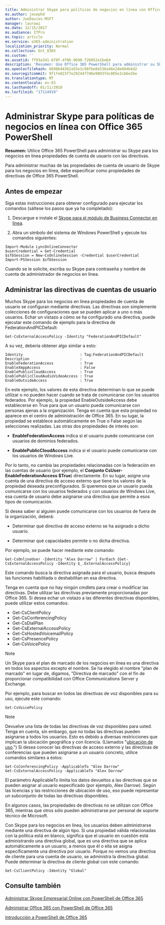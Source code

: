 ```yaml
---
title: Administrar Skype para políticas de negocios en línea con Office 365 PowerShell
ms.author: josephd
author: JoeDavies-MSFT
manager: laurawi
ms.date: 12/15/2017
ms.audience: ITPro
ms.topic: article
ms.service: o365-administration
localization_priority: Normal
ms.collection: Ent_O365
ms.custom: ''
ms.assetid: ff93a341-6f0f-4f06-9690-726052e1be64
description: 'Resumen: Uso Office 365 PowerShell para administrar su Skype para los negocios en línea propiedades de cuenta de usuario con las directivas.'
ms.openlocfilehash: 6698bd43b2a55e1c98fbe8e536a46e2de604b4d2
ms.sourcegitcommit: 9f1fe023f7e2924477d6e9003fdc805e3cb6e2be
ms.translationtype: MT
ms.contentlocale: es-ES
ms.lasthandoff: 01/11/2018
ms.locfileid: "17114919"
---
```

# <a name="manage-skype-for-business-online-policies-with-office-365-powershell"></a>Administrar Skype para políticas de negocios en línea con Office 365 PowerShell

 **Resumen:** Utilice Office 365 PowerShell para administrar su Skype para los negocios en línea propiedades de cuenta de usuario con las directivas.
  
Para administrar muchas de las propiedades de cuenta de usuario de Skype para los negocios en línea, debe especificar como propiedades de directivas de Office 365 PowerShell.
  
## <a name="before-you-begin"></a>Antes de empezar

Siga estas instrucciones para obtener configurado para ejecutar los comandos (sáltese los pasos que ya ha completado):
  
1. Descargue e instale el [Skype para el módulo de Business Connector en línea](https://www.microsoft.com/en-us/download/details.aspx?id=39366).
    
2. Abra un símbolo del sistema de Windows PowerShell y ejecute los comandos siguientes: 
    
```
Import-Module LyncOnlineConnector
$userCredential = Get-Credential
$sfbSession = New-CsOnlineSession -Credential $userCredential
Import-PSSession $sfbSession
  ```

Cuando se le solicite, escriba su Skype para contraseña y nombre de cuenta de administrador de negocios en línea.
    
## <a name="manage-user-account-policies"></a>Administrar las directivas de cuentas de usuario

Muchos Skype para los negocios en línea propiedades de cuenta de usuario se configuran mediante directivas. Las directivas son simplemente colecciones de configuraciones que se pueden aplicar a uno o más usuarios. Echar un vistazo a cómo se ha configurado una directiva, puede ejecutar este comando de ejemplo para la directiva de FederationAndPICDefault:
  
```
Get-CsExternalAccessPolicy -Identity "FederationAndPICDefault"
```

A su vez, debería obtener algo similar a esto:
  
```
Identity                          : Tag:FederationAndPICDefault
Description                       :
EnableFederationAccess            : True
EnableXmppAccess                  : False
EnablePublicCloudAccess           : True
EnablePublicCloudAudioVideoAccess : True
EnableOutsideAccess               : True
```

En este ejemplo, los valores de esta directiva determinan lo que se puede utilizar o no pueden hacer cuando se trata de comunicarse con los usuarios federados. Por ejemplo, la propiedad EnableOutsideAccess debe establecerse en True para que un usuario pueda comunicarse con personas ajenas a la organización. Tenga en cuenta que esta propiedad no aparece en el centro de administración de Office 365. En su lugar, la propiedad se establece automáticamente en True o False según las selecciones realizadas. Las otras dos propiedades de interés son:
  
- **EnableFederationAccess** indica si el usuario puede comunicarse con usuarios de dominios federados.
    
- **EnablePublicCloudAccess** indica si el usuario puede comunicarse con los usuarios de Windows Live.
    
Por lo tanto, no cambia las propiedades relacionadas con la federación en las cuentas de usuario (por ejemplo, el **Conjunto CsUser-EnableFederationAccess $True**) directamente. En su lugar, asigne una cuenta de una directiva de acceso externo que tiene los valores de la propiedad deseada preconfigurados. Si queremos que un usuario pueda comunicarse con los usuarios federados y con usuarios de Windows Live, esa cuenta de usuario debe asignarse una directiva que permite a esos tipos de comunicación.
  
Si desea saber si alguien puede comunicarse con los usuarios de fuera de la organización, deberá:
  
- Determinar qué directiva de acceso externo se ha asignado a dicho usuario.
    
- Determinar qué capacidades permite o no dicha directiva.
    
Por ejemplo, se puede hacer mediante este comando:
  
```
Get-CsOnlineUser -Identity "Alex Darrow" | ForEach {Get-CsExternalAccessPolicy -Identity $_.ExternalAccessPolicy}
```

Este comando busca la directiva asignada para el usuario, busca después las funciones habilitada o deshabilitan en esa directiva.
  
Tenga en cuenta que no hay ningún cmdlets para crear o modificar las directivas. Debe utilizar las directivas previamente proporcionadas por Office 365. Si desea echar un vistazo a las diferentes directivas disponibles, puede utilizar estos comandos:
  
- Get-CsClientPolicy       
- Get-CsConferencingPolicy        
- Get-CsDialPlan            
- Get-CsExternalAccessPolicy                         
- Get-CsHostedVoicemailPolicy                        
- Get-CsPresencePolicy                               
- Get-CsVoicePolicy                                  

> [!NOTE]
> Un Skype para el plan de marcado de los negocios en línea es una directiva en todos los aspectos excepto el nombre. Se ha elegido el nombre "plan de marcado" en lugar de, digamos, "Directiva de marcado" con el fin de proporcionar compatibilidad con Office Communications Server y Exchange. 
  
Por ejemplo, para buscar en todos las directivas de voz disponibles para su uso, ejecute este comando:
  
```
Get-CsVoicePolicy
```

> [!NOTE]
> Devuelve una lista de todas las directivas de voz disponibles para usted. Tenga en cuenta, sin embargo, que no todas las directivas pueden asignarse a todos los usuarios. Esto es debido a diversas restricciones que implican la ubicación geográfica y con licencia. (Llamados "[ubicación de uso](https://msdn.microsoft.com/en-us/library/azure/dn194136.aspx).") Si desea conocer las directivas de acceso externo y las directivas de conferencias que pueden asignarse a un usuario concreto, utilice comandos similares a éstos: 

```
Get-CsConferencingPolicy -ApplicableTo "Alex Darrow"
Get-CsExternalAccessPolicy -ApplicableTo "Alex Darrow"
```

El parámetro ApplicableTo limita los datos devueltos a las directivas que se pueden asignar al usuario especificado (por ejemplo, Alex Darrow). Según las licencias y las restricciones de ubicación de uso, eso puede representar un subconjunto de todas las directivas disponibles. 
  
En algunos casos, las propiedades de directivas no se utilizan con Office 365, mientras que otros sólo pueden administrarse por personal de soporte técnico de Microsoft. 
  
Con Skype para los negocios en línea, los usuarios deben administrarse mediante una directiva de algún tipo. Si una propiedad válida relacionadas con la política está en blanco, significa que el usuario en cuestión está administrando una directiva global, que es una directiva que se aplica automáticamente a un usuario, a menos que él o ella se asigna específicamente una directiva por usuario. Porque no vemos una directiva de cliente para una cuenta de usuario, se administra la directiva global. Puede determinar la directiva de cliente global con este comando:
  
```
Get-CsClientPolicy -Identity "Global"
```

## <a name="see-also"></a>Consulte también

#### 

[Administrar Skype Empresarial Online con PowerShell de Office 365](manage-skype-for-business-online-with-office-365-powershell.md)
  
[Administrar Office 365 con PowerShell de Office 365](manage-office-365-with-office-365-powershell.md)
  
[Introducción a PowerShell de Office 365](getting-started-with-office-365-powershell.md)

